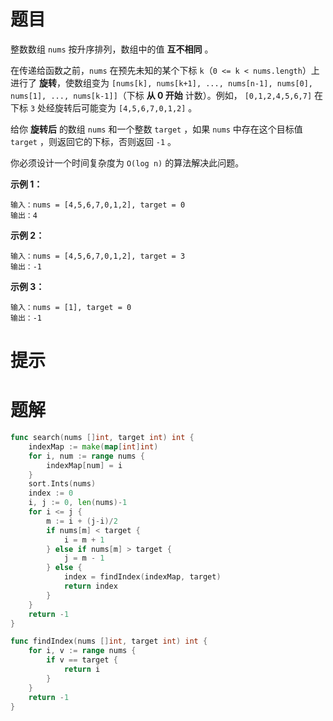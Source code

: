 # 题目

整数数组 `nums` 按升序排列，数组中的值 **互不相同** 。

在传递给函数之前，`nums` 在预先未知的某个下标 `k`（`0 <= k < nums.length`）上进行了 **旋转**，使数组变为 `[nums[k], nums[k+1], ..., nums[n-1], nums[0], nums[1], ..., nums[k-1]]`（下标 **从 0 开始** 计数）。例如， `[0,1,2,4,5,6,7]` 在下标 `3` 处经旋转后可能变为 `[4,5,6,7,0,1,2]` 。

给你 **旋转后** 的数组 `nums` 和一个整数 `target` ，如果 `nums` 中存在这个目标值 `target` ，则返回它的下标，否则返回 `-1` 。

你必须设计一个时间复杂度为 `O(log n)` 的算法解决此问题。

 

**示例 1：**

```
输入：nums = [4,5,6,7,0,1,2], target = 0
输出：4
```

**示例 2：**

```
输入：nums = [4,5,6,7,0,1,2], target = 3
输出：-1
```

**示例 3：**

```
输入：nums = [1], target = 0
输出：-1
```



# 提示





# 题解

```go
func search(nums []int, target int) int {
    indexMap := make(map[int]int)
    for i, num := range nums {
        indexMap[num] = i
    }
	sort.Ints(nums)
	index := 0
	i, j := 0, len(nums)-1
	for i <= j {
		m := i + (j-i)/2
		if nums[m] < target {
			i = m + 1
		} else if nums[m] > target {
			j = m - 1
		} else {
			index = findIndex(indexMap, target)
			return index
		}
	}
	return -1
}

func findIndex(nums []int, target int) int {
	for i, v := range nums {
		if v == target {
			return i
		}
	}
	return -1
}
```

